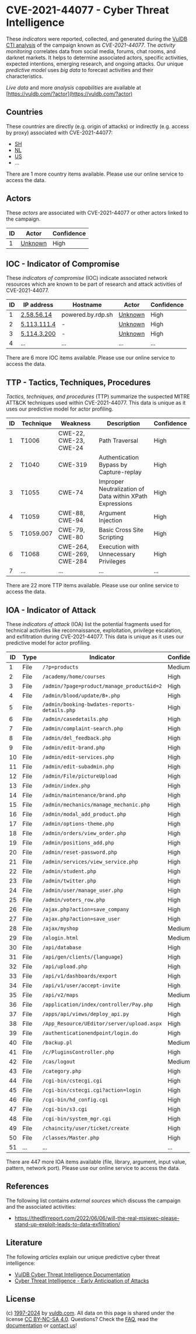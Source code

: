 # CVE-2021-44077 - Cyber Threat Intelligence

These _indicators_ were reported, collected, and generated during the [VulDB CTI analysis](https://vuldb.com/?kb.cti) of the campaign known as _CVE-2021-44077_. The _activity monitoring_ correlates data from social media, forums, chat rooms, and darknet markets. It helps to determine associated actors, specific activities, expected intentions, emerging research, and ongoing attacks. Our unique _predictive model_ uses _big data_ to forecast activities and their characteristics.

_Live data_ and more _analysis capabilities_ are available at [https://vuldb.com/?actor](https://vuldb.com/?actor)

## Countries

These _countries_ are directly (e.g. origin of attacks) or indirectly (e.g. access by proxy) associated with CVE-2021-44077:

* [SH](https://vuldb.com/?country.sh)
* [NL](https://vuldb.com/?country.nl)
* [US](https://vuldb.com/?country.us)
* ...

There are 1 more country items available. Please use our online service to access the data.

## Actors

These _actors_ are associated with CVE-2021-44077 or other actors linked to the campaign.

ID | Actor | Confidence
-- | ----- | ----------
1 | [Unknown](https://vuldb.com/?actor.unknown) | High

## IOC - Indicator of Compromise

These _indicators of compromise_ (IOC) indicate associated network resources which are known to be part of research and attack activities of CVE-2021-44077.

ID | IP address | Hostname | Actor | Confidence
-- | ---------- | -------- | ----- | ----------
1 | [2.58.56.14](https://vuldb.com/?ip.2.58.56.14) | powered.by.rdp.sh | [Unknown](https://vuldb.com/?actor.unknown) | High
2 | [5.113.111.4](https://vuldb.com/?ip.5.113.111.4) | - | [Unknown](https://vuldb.com/?actor.unknown) | High
3 | [5.114.3.200](https://vuldb.com/?ip.5.114.3.200) | - | [Unknown](https://vuldb.com/?actor.unknown) | High
4 | ... | ... | ... | ...

There are 6 more IOC items available. Please use our online service to access the data.

## TTP - Tactics, Techniques, Procedures

_Tactics, techniques, and procedures_ (TTP) summarize the suspected MITRE ATT&CK techniques used within CVE-2021-44077. This data is unique as it uses our predictive model for actor profiling.

ID | Technique | Weakness | Description | Confidence
-- | --------- | -------- | ----------- | ----------
1 | T1006 | CWE-22, CWE-23, CWE-24 | Path Traversal | High
2 | T1040 | CWE-319 | Authentication Bypass by Capture-replay | High
3 | T1055 | CWE-74 | Improper Neutralization of Data within XPath Expressions | High
4 | T1059 | CWE-88, CWE-94 | Argument Injection | High
5 | T1059.007 | CWE-79, CWE-80 | Basic Cross Site Scripting | High
6 | T1068 | CWE-264, CWE-269, CWE-284 | Execution with Unnecessary Privileges | High
7 | ... | ... | ... | ...

There are 22 more TTP items available. Please use our online service to access the data.

## IOA - Indicator of Attack

These _indicators of attack_ (IOA) list the potential fragments used for technical activities like reconnaissance, exploitation, privilege escalation, and exfiltration during CVE-2021-44077. This data is unique as it uses our predictive model for actor profiling.

ID | Type | Indicator | Confidence
-- | ---- | --------- | ----------
1 | File | `/?p=products` | Medium
2 | File | `/academy/home/courses` | High
3 | File | `/admin/?page=product/manage_product&id=2` | High
4 | File | `/admin/blood/update/B+.php` | High
5 | File | `/admin/booking-bwdates-reports-details.php` | High
6 | File | `/admin/casedetails.php` | High
7 | File | `/admin/complaint-search.php` | High
8 | File | `/admin/del_feedback.php` | High
9 | File | `/admin/edit-brand.php` | High
10 | File | `/admin/edit-services.php` | High
11 | File | `/admin/edit-subadmin.php` | High
12 | File | `/admin/File/pictureUpload` | High
13 | File | `/admin/index.php` | High
14 | File | `/admin/maintenance/brand.php` | High
15 | File | `/admin/mechanics/manage_mechanic.php` | High
16 | File | `/admin/modal_add_product.php` | High
17 | File | `/admin/options-theme.php` | High
18 | File | `/admin/orders/view_order.php` | High
19 | File | `/admin/positions_add.php` | High
20 | File | `/admin/reset-password.php` | High
21 | File | `/admin/services/view_service.php` | High
22 | File | `/admin/student.php` | High
23 | File | `/admin/twitter.php` | High
24 | File | `/admin/user/manage_user.php` | High
25 | File | `/admin/voters_row.php` | High
26 | File | `/ajax.php?action=save_company` | High
27 | File | `/ajax.php?action=save_user` | High
28 | File | `/ajax/myshop` | Medium
29 | File | `/alogin.html` | Medium
30 | File | `/api/database` | High
31 | File | `/api/gen/clients/{language}` | High
32 | File | `/api/upload.php` | High
33 | File | `/api/v1/dashboards/export` | High
34 | File | `/api/v1/user/accept-invite` | High
35 | File | `/api/v2/maps` | Medium
36 | File | `/application/index/controller/Pay.php` | High
37 | File | `/apps/api/views/deploy_api.py` | High
38 | File | `/App_Resource/UEditor/server/upload.aspx` | High
39 | File | `/authenticationendpoint/login.do` | High
40 | File | `/backup.pl` | Medium
41 | File | `/c/PluginsController.php` | High
42 | File | `/cas/logout` | Medium
43 | File | `/category.php` | High
44 | File | `/cgi-bin/cstecgi.cgi` | High
45 | File | `/cgi-bin/cstecgi.cgi?action=login` | High
46 | File | `/cgi-bin/hd_config.cgi` | High
47 | File | `/cgi-bin/s3.cgi` | High
48 | File | `/cgi-bin/system_mgr.cgi` | High
49 | File | `/chaincity/user/ticket/create` | High
50 | File | `/classes/Master.php` | High
51 | ... | ... | ...

There are 447 more IOA items available (file, library, argument, input value, pattern, network port). Please use our online service to access the data.

## References

The following list contains _external sources_ which discuss the campaign and the associated activities:

* https://thedfirreport.com/2022/06/06/will-the-real-msiexec-please-stand-up-exploit-leads-to-data-exfiltration/

## Literature

The following _articles_ explain our unique predictive cyber threat intelligence:

* [VulDB Cyber Threat Intelligence Documentation](https://vuldb.com/?kb.cti)
* [Cyber Threat Intelligence - Early Anticipation of Attacks](https://www.scip.ch/en/?labs.20201022)

## License

(c) [1997-2024](https://vuldb.com/?kb.changelog) by [vuldb.com](https://vuldb.com/?kb.about). All data on this page is shared under the license [CC BY-NC-SA 4.0](https://creativecommons.org/licenses/by-nc-sa/4.0/). Questions? Check the [FAQ](https://vuldb.com/?kb.faq), read the [documentation](https://vuldb.com/?kb) or [contact us](https://vuldb.com/?contact)!
